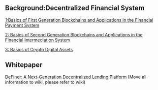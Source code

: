 ## Background:Decentralized Financial System 
[1:Basics of First Generation Blockchains and Applications in the Financial Payment System](https://github.com/DeFinerOrg/whitepaper/wiki/Background:-The-Decentralized-Financial-System#basics-of-first-generation-blockchains-and-applications-in-the-financial-payment-system)

[2: Basics of Second Generation Blockchains and Applications in the Financial Intermediation System](https://github.com/DeFinerOrg/whitepaper/wiki/Background:-The-Decentralized-Financial-System#Basics-of-Second-Generation-Blockchains-and-Applications-in-the-Financial-Intermediation-System)

[3: Basics of Crypto Digital Assets](https://github.com/DeFinerOrg/whitepaper/wiki/Background:-The-Decentralized-Financial-System#Basics-of-Crypto-Digital-Assets)


## Whitepaper
[DeFiner: A Next-Generation Decentralized Lending Platform](https://github.com/DeFinerOrg/whitepaper/wiki/DeFiner-Whitepaper)
(Move all information to wiki, please refer to wiki)
